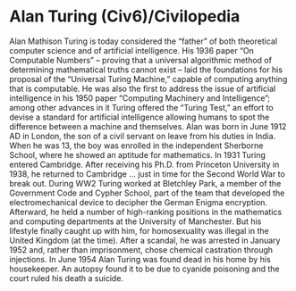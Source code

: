 # Alan Turing (Civ6)/Civilopedia

Alan Mathison Turing is today considered the “father” of both theoretical computer science and of artificial intelligence. His 1936 paper “On Computable Numbers” – proving that a universal algorithmic method of determining mathematical truths cannot exist – laid the foundations for his proposal of the “Universal Turing Machine,” capable of computing anything that is computable. He was also the first to address the issue of artificial intelligence in his 1950 paper “Computing Machinery and Intelligence”; among other advances in it Turing offered the “Turing Test,” an effort to devise a standard for artificial intelligence allowing humans to spot the difference between a machine and themselves.
Alan was born in June 1912 AD in London, the son of a civil servant on leave from his duties in India. When he was 13, the boy was enrolled in the independent Sherborne School, where he showed an aptitude for mathematics. In 1931 Turing entered Cambridge. After receiving his Ph.D. from Princeton University in 1938, he returned to Cambridge … just in time for the Second World War to break out. During WW2 Turing worked at Bletchley Park, a member of the Government Code and Cypher School, part of the team that developed the electromechanical device to decipher the German Enigma encryption.
Afterward, he held a number of high-ranking positions in the mathematics and computing departments at the University of Manchester. But his lifestyle finally caught up with him, for homosexuality was illegal in the United Kingdom (at the time). After a scandal, he was arrested in January 1952 and, rather than imprisonment, chose chemical castration through injections. In June 1954 Alan Turing was found dead in his home by his housekeeper. An autopsy found it to be due to cyanide poisoning and the court ruled his death a suicide.